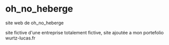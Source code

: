 # oh_no_heberge
site web de oh_no_heberge

site fictive d'une entreprise totalement fictive, site ajoutée a mon portefolio wurtz-lucas.fr
